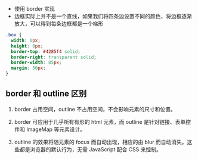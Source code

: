 - 使用 border 实现
- 边框实际上并不是一个直线，如果我们将四条边设置不同的颜色，将边框逐渐放大，可以得到每条边框都是一个梯形

```css
.box {
  width: 0px;
  height: 0px;
  border-top: #4285f4 solid;
  border-right: transparent solid;
  border-width: 85px;
  margin: 50px;
}
```

## border 和 outline 区别

1. border 占用空间，outline 不占用空间，不会影响元素的尺寸和位置。

2. border 可应用于几乎所有有形的 html 元素，而 outline 是针对链接、表单控件和 ImageMap 等元素设计。

3. outline 的效果将随元素的 focus 而自动出现，相应的由 blur 而自动消失。这些都是浏览器的默认行为，无需 JavaScript 配合 CSS 来控制。
